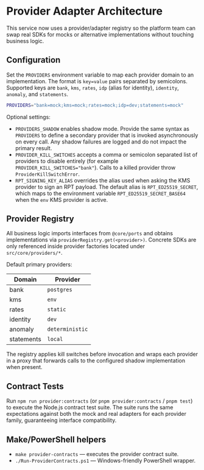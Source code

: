 # Provider Adapter Architecture

This service now uses a provider/adapter registry so the platform team can swap real SDKs
for mocks or alternative implementations without touching business logic.

## Configuration

Set the `PROVIDERS` environment variable to map each provider domain to an implementation.
The format is `key=value` pairs separated by semicolons. Supported keys are `bank`, `kms`,
`rates`, `idp` (alias for identity), `identity`, `anomaly`, and `statements`.

```bash
PROVIDERS="bank=mock;kms=mock;rates=mock;idp=dev;statements=mock"
```

Optional settings:

- `PROVIDERS_SHADOW` enables shadow mode. Provide the same syntax as `PROVIDERS` to define
  a secondary provider that is invoked asynchronously on every call. Any shadow failures
  are logged and do not impact the primary result.
- `PROVIDER_KILL_SWITCHES` accepts a comma or semicolon separated list of providers to
  disable entirely (for example `PROVIDER_KILL_SWITCHES="bank"`). Calls to a killed provider
  throw `ProviderKillSwitchError`.
- `RPT_SIGNING_KEY_ALIAS` overrides the alias used when asking the KMS provider to sign an
  RPT payload. The default alias is `RPT_ED25519_SECRET`, which maps to the environment
  variable `RPT_ED25519_SECRET_BASE64` when the `env` KMS provider is active.

## Provider Registry

All business logic imports interfaces from `@core/ports` and obtains implementations via
`providerRegistry.get(<provider>)`. Concrete SDKs are only referenced inside provider
factories located under `src/core/providers/*`.

Default primary providers:

| Domain      | Provider      |
| ----------- | ------------- |
| bank        | `postgres`    |
| kms         | `env`         |
| rates       | `static`      |
| identity    | `dev`         |
| anomaly     | `deterministic` |
| statements  | `local`       |

The registry applies kill switches before invocation and wraps each provider in a proxy that
forwards calls to the configured shadow implementation when present.

## Contract Tests

Run `npm run provider:contracts` (or `pnpm provider:contracts` / `pnpm test`) to execute the Node.js contract test suite. The
suite runs the same expectations against both the mock and real adapters for each provider
family, guaranteeing interface compatibility.

## Make/PowerShell helpers

- `make provider-contracts` — executes the provider contract suite.
- `./Run-ProviderContracts.ps1` — Windows-friendly PowerShell wrapper.
